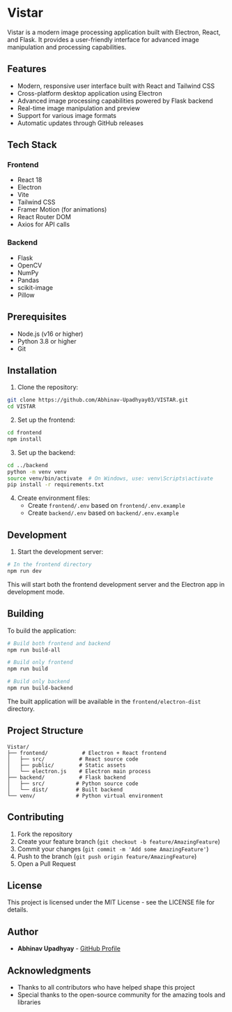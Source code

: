 # Vistar

Vistar is a modern image processing application built with Electron, React, and Flask. It provides a user-friendly interface for advanced image manipulation and processing capabilities.

## Features

- Modern, responsive user interface built with React and Tailwind CSS
- Cross-platform desktop application using Electron
- Advanced image processing capabilities powered by Flask backend
- Real-time image manipulation and preview
- Support for various image formats
- Automatic updates through GitHub releases

## Tech Stack

### Frontend
- React 18
- Electron
- Vite
- Tailwind CSS
- Framer Motion (for animations)
- React Router DOM
- Axios for API calls

### Backend
- Flask
- OpenCV
- NumPy
- Pandas
- scikit-image
- Pillow

## Prerequisites

- Node.js (v16 or higher)
- Python 3.8 or higher
- Git

## Installation

1. Clone the repository:
```bash
git clone https://github.com/Abhinav-Upadhyay03/VISTAR.git
cd VISTAR
```

2. Set up the frontend:
```bash
cd frontend
npm install
```

3. Set up the backend:
```bash
cd ../backend
python -m venv venv
source venv/bin/activate  # On Windows, use: venv\Scripts\activate
pip install -r requirements.txt
```

4. Create environment files:
   - Create `frontend/.env` based on `frontend/.env.example`
   - Create `backend/.env` based on `backend/.env.example`

## Development

1. Start the development server:
```bash
# In the frontend directory
npm run dev
```

This will start both the frontend development server and the Electron app in development mode.

## Building

To build the application:

```bash
# Build both frontend and backend
npm run build-all

# Build only frontend
npm run build

# Build only backend
npm run build-backend
```

The built application will be available in the `frontend/electron-dist` directory.

## Project Structure

```
Vistar/
├── frontend/           # Electron + React frontend
│   ├── src/           # React source code
│   ├── public/        # Static assets
│   └── electron.js    # Electron main process
├── backend/           # Flask backend
│   ├── src/          # Python source code
│   └── dist/         # Built backend
└── venv/             # Python virtual environment
```

## Contributing

1. Fork the repository
2. Create your feature branch (`git checkout -b feature/AmazingFeature`)
3. Commit your changes (`git commit -m 'Add some AmazingFeature'`)
4. Push to the branch (`git push origin feature/AmazingFeature`)
5. Open a Pull Request

## License

This project is licensed under the MIT License - see the LICENSE file for details.

## Author

- **Abhinav Upadhyay** - [GitHub Profile](https://github.com/Abhinav-Upadhyay03)

## Acknowledgments

- Thanks to all contributors who have helped shape this project
- Special thanks to the open-source community for the amazing tools and libraries 